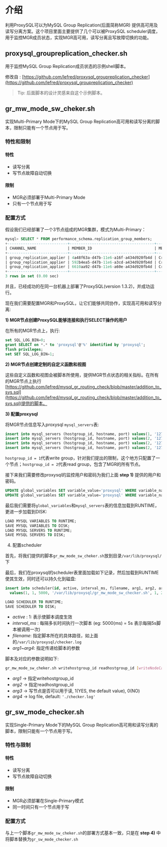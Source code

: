 # 介绍

利用ProxySQL可以为MySQL Group Replication(后面简称MGR) 提供高可用及读写分离方案。这个项目里面主要提供了几个可以被ProxySQL scheduler调度，用于监控MGR成员状态，实现MGR高可用，读写分离且写故障切换的功能。

## proxysql_groupreplication_checker.sh

用于监控MySQL Group Replication成员状态的示例shell脚本。

修改自 : [https://github.com/lefred/proxysql_groupreplication_checker](https://github.com/lefred/proxysql_groupreplication_checker)

> Tip: 后面脚本的设计灵感来自这个示例脚本。

## gr_mw_mode_sw_cheker.sh

实现Multi-Primary Mode下的MySQL Group Replication高可用和读写分离的脚本，限制只能有一个节点用于写。

### 特性和限制

#### 特性

- 读写分离
- 写节点故障自动切换

#### 限制

- MGR必须部署于Multi-Primary Mode
- 只有一个节点用于写

### 配置方式

假设我们已经部署了一个3节点组成的MGR集群，模式为Multi-Primary：

```sql
mysql> SELECT * FROM performance_schema.replication_group_members;
+---------------------------+--------------------------------------+-------------+-------------+--------------+
| CHANNEL_NAME              | MEMBER_ID                            | MEMBER_HOST | MEMBER_PORT | MEMBER_STATE |
+---------------------------+--------------------------------------+-------------+-------------+--------------+
| group_replication_applier | 4a48f63a-d47b-11e6-a16f-a434d920fb4d | CrazyPig-PC |       24801 | ONLINE       |
| group_replication_applier | 592b4ea5-d47b-11e6-a3cd-a434d920fb4d | CrazyPig-PC |       24802 | ONLINE       |
| group_replication_applier | 6610aa92-d47b-11e6-a60e-a434d920fb4d | CrazyPig-PC |       24803 | ONLINE       |
+---------------------------+--------------------------------------+-------------+-------------+--------------+
3 rows in set (0.00 sec)
```

并且，已经成功的在同一台机器上部署了ProxySQL(version 1.3.2)，并成功运行。

现在我们需要配置MGR和ProxySQL，让它们能够共同协作，实现高可用和读写分离:

**1) MGR节点创建ProxySQL能够连接和执行SELECT操作的用户**

在所有的MGR节点上，执行:

```sql
set SQL_LOG_BIN=0;
grant SELECT on *.* to 'proxysql'@'%' identified by 'proxysql';
flush privileges;
set SET SQL_LOG_BIN=1;
```

**2) MGR节点创建定制的自定义函数和视图**

这些自定义函数和视图会被脚本所使用，提供MGR节点状态的相关指标。在所有的MGR节点上执行[https://github.com/lefred/mysql_gr_routing_check/blob/master/addition_to_sys.sql](https://github.com/lefred/mysql_gr_routing_check/blob/master/addition_to_sys.sql)提供的脚本。

**3) 配置proxysql**

将MGR节点信息写入proxysql `mysql_servers`表:

```sql
insert into mysql_servers (hostgroup_id, hostname, port) values(1, '127.0.0.1', 24801);
insert into mysql_servers (hostgroup_id, hostname, port) values(2, '127.0.0.1', 24801);
insert into mysql_servers (hostgroup_id, hostname, port) values(2, '127.0.0.1', 24802);
insert into mysql_servers (hostgroup_id, hostname, port) values(2, '127.0.0.1', 24803);
```

`hostgroup_id = 1`代表write group，针对我们提出的限制，这个地方只配置了一个节点；`hostgroup_id = 2`代表read group，包含了MGR的所有节点。

接下来我们需要修改proxysql的监控用户和密码为我们上面 **step 1)** 提供的用户和密码。

```sql
UPDATE global_variables SET variable_value='proxysql' WHERE variable_name='mysql-monitor_username';
UPDATE global_variables SET variable_value='proxysql' WHERE variable_name='mysql-monitor_password';
```

最后我们需要将`global_variables`和`mysql_servers`表的信息加载到RUNTIME，更进一步加载到DISK:

```sql
LOAD MYSQL VARIABLES TO RUNTIME;
SAVE MYSQL VARIABLES TO DISK;
LOAD MYSQL SERVERS TO RUNTIME;
SAVE MYSQL SERVERS TO DISK;
```

4) 配置scheduler

首先，将我们提供的脚本`gr_mw_mode_sw_cheker.sh`放到目录`/var/lib/proxysql/`下

最后，我们在proxysql的scheduler表里面加载如下记录，然后加载到RUNTIME使其生效，同时还可以持久化到磁盘:

```sql
insert into scheduler(id, active, interval_ms, filename, arg1, arg2, arg3, arg4)
  values(1, 1, 5000, '/var/lib/proxysql/gr_mw_mode_sw_checker.sh', 1, 2, 1, '/var/lib/proxysql/checker.log');

LOAD SCHEDULER TO RUNTIME;
SAVE SCHEDULER TO DISK;
```

- *active* : 1: 表示使脚本调度生效
- *interval_ms* : 每隔多长时间执行一次脚本 (eg: 5000(ms) = 5s 表示每隔5s脚本被调用一次)
- *filename*: 指定脚本所在的具体路径，如上面的`/var/lib/proxysql/checker.log`
- *arg1~arg4*: 指定传递给脚本的参数

脚本及对应的参数说明如下:

```bash
gr_mw_mode_sw_cheker.sh writehostgroup_id readhostgroup_id [writeNodeCanRead] [log file]
```

- *arg1* -> 指定writehostgroup_id
- *arg2* -> 指定readhostgroup_id
- *arg3* -> 写节点是否可以用于读, 1(YES, the default value), 0(NO)
- *arg4* -> log file, default: `'./checker.log'`

## gr_sw_mode_checker.sh

实现Single-Primary Mode下的MySQL Group Replication高可用和读写分离的脚本，限制只能有一个节点用于写。

### 特性与限制

#### 特性

- 读写分离
- 写节点故障自动切换

#### 限制

- MGR必须部署在Single-Primary模式
- 同一时间只有一个节点用于写

### 配置方式

与上一个脚本`gr_mw_mode_sw_cheker.sh`的部署方式基本一致，只是在 **step 4)** 中将脚本替换为`gr_sw_mode_checker.sh`
